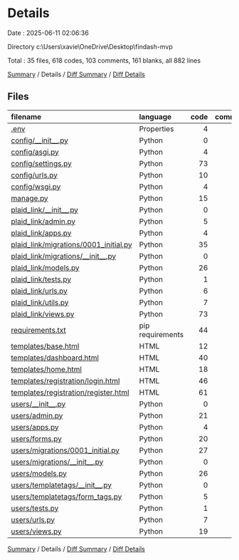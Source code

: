 # Details

Date : 2025-06-11 02:06:36

Directory c:\\Users\\xavie\\OneDrive\\Desktop\\findash-mvp

Total : 35 files,  618 codes, 103 comments, 161 blanks, all 882 lines

[Summary](results.md) / Details / [Diff Summary](diff.md) / [Diff Details](diff-details.md)

## Files
| filename | language | code | comment | blank | total |
| :--- | :--- | ---: | ---: | ---: | ---: |
| [.env](/.env) | Properties | 4 | 4 | 0 | 8 |
| [config/\_\_init\_\_.py](/config/__init__.py) | Python | 0 | 0 | 1 | 1 |
| [config/asgi.py](/config/asgi.py) | Python | 4 | 8 | 5 | 17 |
| [config/settings.py](/config/settings.py) | Python | 73 | 30 | 33 | 136 |
| [config/urls.py](/config/urls.py) | Python | 10 | 16 | 2 | 28 |
| [config/wsgi.py](/config/wsgi.py) | Python | 4 | 8 | 5 | 17 |
| [manage.py](/manage.py) | Python | 15 | 3 | 5 | 23 |
| [plaid\_link/\_\_init\_\_.py](/plaid_link/__init__.py) | Python | 0 | 0 | 1 | 1 |
| [plaid\_link/admin.py](/plaid_link/admin.py) | Python | 5 | 0 | 2 | 7 |
| [plaid\_link/apps.py](/plaid_link/apps.py) | Python | 4 | 0 | 3 | 7 |
| [plaid\_link/migrations/0001\_initial.py](/plaid_link/migrations/0001_initial.py) | Python | 35 | 1 | 7 | 43 |
| [plaid\_link/migrations/\_\_init\_\_.py](/plaid_link/migrations/__init__.py) | Python | 0 | 0 | 1 | 1 |
| [plaid\_link/models.py](/plaid_link/models.py) | Python | 26 | 1 | 7 | 34 |
| [plaid\_link/tests.py](/plaid_link/tests.py) | Python | 1 | 1 | 2 | 4 |
| [plaid\_link/urls.py](/plaid_link/urls.py) | Python | 6 | 0 | 2 | 8 |
| [plaid\_link/utils.py](/plaid_link/utils.py) | Python | 7 | 9 | 6 | 22 |
| [plaid\_link/views.py](/plaid_link/views.py) | Python | 73 | 10 | 20 | 103 |
| [requirements.txt](/requirements.txt) | pip requirements | 44 | 0 | 1 | 45 |
| [templates/base.html](/templates/base.html) | HTML | 12 | 1 | 1 | 14 |
| [templates/dashboard.html](/templates/dashboard.html) | HTML | 40 | 2 | 9 | 51 |
| [templates/home.html](/templates/home.html) | HTML | 18 | 0 | 1 | 19 |
| [templates/registration/login.html](/templates/registration/login.html) | HTML | 46 | 0 | 3 | 49 |
| [templates/registration/register.html](/templates/registration/register.html) | HTML | 61 | 0 | 4 | 65 |
| [users/\_\_init\_\_.py](/users/__init__.py) | Python | 0 | 0 | 1 | 1 |
| [users/admin.py](/users/admin.py) | Python | 21 | 1 | 3 | 25 |
| [users/apps.py](/users/apps.py) | Python | 4 | 0 | 3 | 7 |
| [users/forms.py](/users/forms.py) | Python | 20 | 0 | 6 | 26 |
| [users/migrations/0001\_initial.py](/users/migrations/0001_initial.py) | Python | 27 | 1 | 7 | 35 |
| [users/migrations/\_\_init\_\_.py](/users/migrations/__init__.py) | Python | 0 | 0 | 1 | 1 |
| [users/models.py](/users/models.py) | Python | 26 | 4 | 8 | 38 |
| [users/templatetags/\_\_init\_\_.py](/users/templatetags/__init__.py) | Python | 0 | 0 | 1 | 1 |
| [users/templatetags/form\_tags.py](/users/templatetags/form_tags.py) | Python | 5 | 1 | 3 | 9 |
| [users/tests.py](/users/tests.py) | Python | 1 | 1 | 2 | 4 |
| [users/urls.py](/users/urls.py) | Python | 7 | 0 | 1 | 8 |
| [users/views.py](/users/views.py) | Python | 19 | 1 | 4 | 24 |

[Summary](results.md) / Details / [Diff Summary](diff.md) / [Diff Details](diff-details.md)